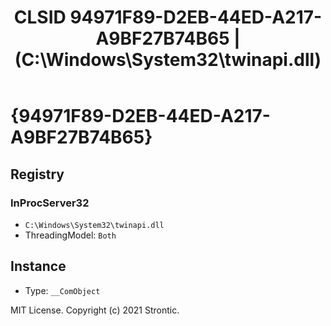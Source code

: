 ﻿---
title: "CLSID 94971F89-D2EB-44ED-A217-A9BF27B74B65 | (C:\\Windows\\System32\\twinapi.dll)"
excerpt: What is COM-Object CLSID 94971F89-D2EB-44ED-A217-A9BF27B74B65?
---

# {94971F89-D2EB-44ED-A217-A9BF27B74B65}


## Registry


### InProcServer32

* `C:\Windows\System32\twinapi.dll`
* ThreadingModel: `Both`

## Instance

* Type: `__ComObject`

MIT License. Copyright (c) 2021 Strontic.


